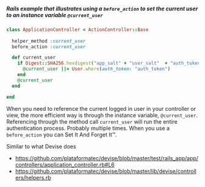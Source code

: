##### Rails example that illustrates using a `before_action` to set the current user to an instance variable `@current_user`

```ruby
class ApplicationController < ActionController::Base
  
  helper_method :current_user
  before_action :current_user

  def current_user
    if Digest::SHA256.hexdigest("app_salt" + "user_salt"  + "auth_token") == cookies[:sso_token]
      @current_user ||= User.where(auth_token: "auth_token")
    end
    @current_user
  end

end
```

When you need to reference the current logged in user in your controller or view, the more efficient way is through the instance variable, `@current_user`. Referencing through the method call `current_user` will run the entire authentication process. Probably multiple times. When you use a `before_action` you can Set It And Forget It™.

Similar to what Devise does
- https://github.com/plataformatec/devise/blob/master/test/rails_app/app/controllers/application_controller.rb#L6
- https://github.com/plataformatec/devise/blob/master/lib/devise/controllers/helpers.rb
